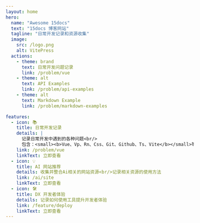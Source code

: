 ```yaml
---
layout: home
hero:
  name: "Awesome 15docs"
  text: "15docs 博客网站"
  tagline: "日常开发记录和资源收集"
  image:
    src: /logo.png
    alt: VitePress
  actions:
    - theme: brand
      text: 日常开发问题记录
      link: /problem/vue
    - theme: alt
      text: API Examples
      link: /problem/api-examples
    - theme: alt
      text: Markdown Example
      link: /problem/markdown-examples

features:
  - icon: 📚
    title: 日常开发记录
    details: |
      记录日常开发中遇到的各种问题<br/>
      包含：<small><b>Vue、Vp、Rn、Css、Git、Github、Ts、Vite</b></small>等
    link: /problem/vue
    linkText: 立即查看
  - icon: 💡
    title: AI 网站推荐
    details: 收集并整合Ai相关的网站资源<br/>记录相关资源的使用方法
    link: /ai/site
    linkText: 立即查看
  - icon: 🛠
    title: DX 开发者体验
    details: 记录如何使用工具提升开发者体验
    link: /feature/deploy
    linkText: 立即查看
---
```


